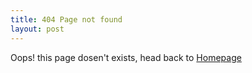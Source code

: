 ```yaml
---
title: 404 Page not found
layout: post
---
```


Oops! this page dosen't exists, head back to [Homepage]({{site.baseurl}})
